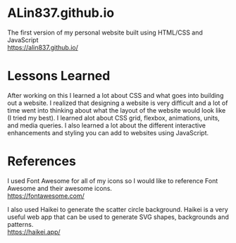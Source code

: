 # ALin837.github.io
The first version of my personal website built using HTML/CSS and JavaScript \
https://alin837.github.io/

# Lessons Learned
After working on this I learned a lot about CSS and what goes into building out a website. I realized that designing a website is very difficult and a lot of time went into thinking about what the layout of the website would look like (I tried my best). I learned alot about CSS grid, flexbox, animations, units, and media queries.  I also learned a lot about the different interactive enhancements and styling you can add to websites using JavaScript. 

# References
I used Font Awesome for all of my icons so I would like to reference Font Awesome and their awesome icons.\
https://fontawesome.com/

I also used Haikei to generate the scatter circle background. Haikei is a very useful web app that can be used to generate SVG shapes, backgrounds and patterns.\
https://haikei.app/

